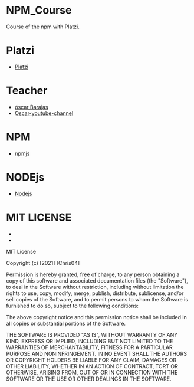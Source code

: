 # NPM_Course
Course of the npm with Platzi. 

# Platzi
- [Platzi](https://platzi.com/home)

# Teacher 
- [óscar Barajas](https://arepa.dev/)
- [Oscar-youtube-channel](https://www.youtube.com/channel/UCw05fUBPwmpu-ehXFMqfdMw)

# NPM
- [npmjs](https://www.npmjs.com/)
# NODEjs
- [Nodejs](https://nodejs.org/en/)
# MIT LICENSE
- [](https://choosealicense.com/)
- [](https://es.wikipedia.org/wiki/Licencia_de_software)

MIT License

Copyright (c) [2021] [Chris04]

Permission is hereby granted, free of charge, to any person obtaining a copy of this software and associated documentation files (the "Software"), to deal in the Software without restriction, including without limitation the rights to use, copy, modify, merge, publish, distribute, sublicense, and/or sell copies of the Software, and to permit persons to whom the Software is furnished to do so, subject to the following conditions:

The above copyright notice and this permission notice shall be included in all copies or substantial portions of the Software.

THE SOFTWARE IS PROVIDED "AS IS", WITHOUT WARRANTY OF ANY KIND, EXPRESS OR IMPLIED, INCLUDING BUT NOT LIMITED TO THE WARRANTIES OF MERCHANTABILITY, FITNESS FOR A PARTICULAR PURPOSE AND NONINFRINGEMENT. IN NO EVENT SHALL THE AUTHORS OR COPYRIGHT HOLDERS BE LIABLE FOR ANY CLAIM, DAMAGES OR OTHER LIABILITY, WHETHER IN AN ACTION OF CONTRACT, TORT OR OTHERWISE, ARISING FROM, OUT OF OR IN CONNECTION WITH THE SOFTWARE OR THE USE OR OTHER DEALINGS IN THE SOFTWARE.
